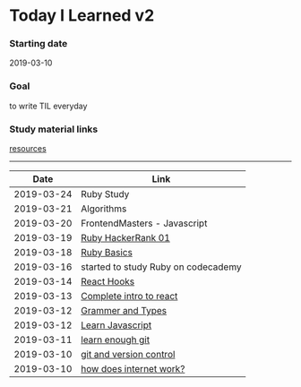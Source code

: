 # Today I Learned v2

### Starting date

2019-03-10

### Goal
to write TIL everyday

### Study material links

[resources](./resources.md)

---


| Date       | Link                                                            |
| ---------- | --------------------------------------------------------------- |
|2019-03-24| Ruby Study|
|2019-03-21| Algorithms |
|2019-03-20| FrontendMasters - Javascript|
| 2019-03-19 | [Ruby HackerRank 01](./RUBY/ruby-hackerrank-01.md)              |
| 2019-03-18 | [Ruby Basics](./RUBY/ruby-basics.md)                            |
| 2019-03-16 | started to study Ruby on codecademy                             |
| 2019-03-14 | [React Hooks](./REACT/hooks.md)                                 |
| 2019-03-13 | [Complete intro to react](./REACT/Complete-intro-to.react.md)   |
| 2019-03-12 | [Grammer and Types](./JAVASCRIPT/Grammer-and-types.md)          |
| 2019-03-12 | [Learn Javascript](./JAVASCRIPT/MDN-learn-javascript.md)        |
| 2019-03-11 | [learn enough git](./GIT/learn-enough-git.md)                   |
| 2019-03-10 | [git and version control](./GIT/git-version-control.md)         |
| 2019-03-10 | [how does internet work?](./INTERNET/how-does-internet-work.md) |
